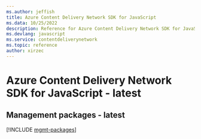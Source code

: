 ```yaml
---
ms.author: jeffish
title: Azure Content Delivery Network SDK for JavaScript
ms.data: 10/25/2022
description: Reference for Azure Content Delivery Network SDK for JavaScript
ms.devlang: javascript
ms.service: contentdeliverynetwork
ms.topic: reference
author: xirzec
---
```

# Azure Content Delivery Network SDK for JavaScript - latest

## Management packages - latest
[!INCLUDE [mgmt-packages](content-delivery-network-mgmt-index.md)]